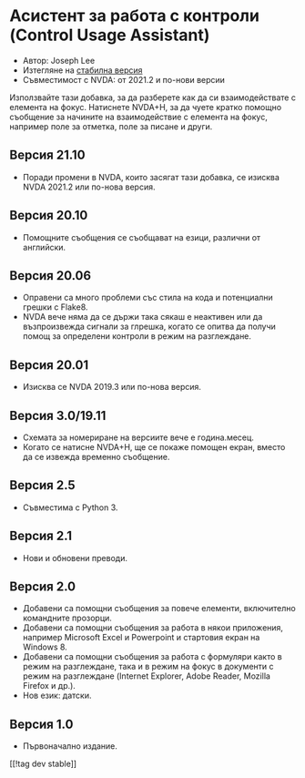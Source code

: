 # Асистент за работа с контроли (Control Usage Assistant) #

* Автор: Joseph Lee
* Изтегляне на [стабилна версия][1]
* Съвместимост с NVDA: от 2021.2 и по-нови версии

Използвайте тази добавка, за да разберете как да си взаимодействате с
елемента на фокус. Натиснете NVDA+H, за да чуете кратко помощно съобщение за
начините на взаимодействие с елемента на фокус, например поле за отметка,
поле за писане и други.

## Версия 21.10

* Поради промени в NVDA, които засягат тази добавка, се изисква NVDA 2021.2
  или по-нова версия.

## Версия 20.10

* Помощните съобщения се съобщават на езици, различни от английски.

## Версия 20.06

* Оправени са много проблеми със стила на кода и потенциални грешки с
  Flake8.
* NVDA вече няма да се държи така сякаш е неактивен или да възпроизвежда
  сигнали за глрешка, когато се опитва да получи помощ за определени
  контроли в режим на разглеждане.

## Версия 20.01

* Изисква се NVDA 2019.3 или по-нова версия.

## Версия 3.0/19.11

* Схемата за номериране на версиите вече е година.месец.
* Когато се натисне NVDA+H, ще се покаже помощен екран, вместо да се извежда
  временно съобщение.

## Версия 2.5

* Съвместима с Python 3.

## Версия 2.1

* Нови и обновени преводи.

## Версия 2.0

* Добавени са помощни съобщения за повече елементи, включително командните
  прозорци.
* Добавени са помощни съобщения за работа в някои приложения, например
  Microsoft Excel и Powerpoint и стартовия екран на Windows 8.
* Добавени са помощни съобщения за работа с формуляри както в режим на
  разглеждане, така и в режим на фокус в документи с режим на разглеждане
  (Internet Explorer, Adobe Reader, Mozilla Firefox и др.).
* Нов език: датски.

## Версия 1.0

* Първоначално издание.

[[!tag dev stable]]

[1]: https://addons.nvda-project.org/files/get.php?file=cua
